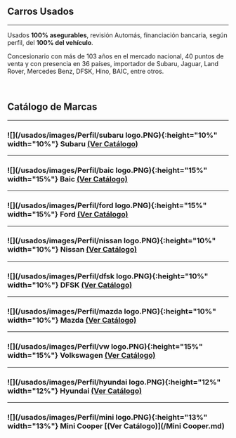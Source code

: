 ## Carros Usados

-----------
Usados **100% asegurables**, revisión Automás, financiación bancaria, según perfil, del **100% del vehículo**.

Concesionario con más de 103 años en el mercado nacional, 40 puntos de venta y con presencia en 36 países, importador de Subaru, Jaguar, Land Rover, Mercedes Benz, DFSK, Hino, BAIC, entre otros.
<p>&nbsp;</p>

## Catálogo de Marcas

-----------


### ![](/usados/images/Perfil/subaru logo.PNG){:height="10%" width="10%"} Subaru [(Ver Catálogo)](/Subaru.md)

-----------
### ![](/usados/images/Perfil/baic logo.PNG){:height="15%" width="15%"}   Baic [(Ver Catálogo)](/Baic.md)

-----------
### ![](/usados/images/Perfil/ford logo.PNG){:height="15%" width="15%"}   Ford [(Ver Catálogo)](/Ford.md)

-----------
### ![](/usados/images/Perfil/nissan logo.PNG){:height="10%" width="10%"}   Nissan [(Ver Catálogo)](/Nissan.md)

-----------
### ![](/usados/images/Perfil/dfsk logo.PNG){:height="10%" width="10%"}   DFSK [(Ver Catálogo)](/DFSK.md)

-----------
### ![](/usados/images/Perfil/mazda logo.PNG){:height="10%" width="10%"}   Mazda [(Ver Catálogo)](/Mazda.md)

-----------
### ![](/usados/images/Perfil/vw logo.PNG){:height="15%" width="15%"}   Volkswagen [(Ver Catálogo)](/Volkswagen.md)

-----------
### ![](/usados/images/Perfil/hyundai logo.PNG){:height="12%" width="12%"}   Hyundai [(Ver Catálogo)](/Hyundai.md)

-----------
### ![](/usados/images/Perfil/mini logo.PNG){:height="13%" width="13%"}   Mini Cooper [(Ver Catálogo)](/Mini Cooper.md)

